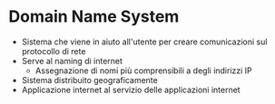 # Domain Name System

- Sistema che viene in aiuto all'utente per creare comunicazioni sul protocollo di rete
- Serve al naming di internet
  - Assegnazione di nomi più comprensibili a degli indirizzi IP
- Sistema distribuito geograficamente
- Applicazione internet al servizio delle applicazioni internet